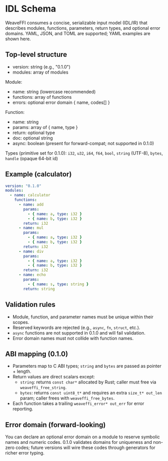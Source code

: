 # IDL Schema

WeaveFFI consumes a concise, serializable input model (IDL/IR) that describes modules,
functions, parameters, return types, and optional error domains. YAML, JSON, and TOML
are supported; YAML examples are shown here.

## Top-level structure

- version: string (e.g., "0.1.0")
- modules: array of modules

Module:
- name: string (lowercase recommended)
- functions: array of functions
- errors: optional error domain { name, codes[] }

Function:
- name: string
- params: array of { name, type }
- return: optional type
- doc: optional string
- async: boolean (present for forward-compat; not supported in 0.1.0)

Types (primitive set for 0.1.0): `i32`, `u32`, `i64`, `f64`, `bool`, `string` (UTF-8), `bytes`, `handle` (opaque 64-bit id)

## Example (calculator)

```yaml
version: "0.1.0"
modules:
  - name: calculator
    functions:
      - name: add
        params:
          - { name: a, type: i32 }
          - { name: b, type: i32 }
        return: i32
      - name: mul
        params:
          - { name: a, type: i32 }
          - { name: b, type: i32 }
        return: i32
      - name: div
        params:
          - { name: a, type: i32 }
          - { name: b, type: i32 }
        return: i32
      - name: echo
        params:
          - { name: s, type: string }
        return: string
```

## Validation rules

- Module, function, and parameter names must be unique within their scopes.
- Reserved keywords are rejected (e.g., `async`, `fn`, `struct`, etc.).
- `async` functions are not supported in 0.1.0 and will fail validation.
- Error domain names must not collide with function names.

## ABI mapping (0.1.0)

- Parameters map to C ABI types; `string` and `bytes` are passed as pointer + length.
- Return values are direct scalars except:
  - `string`: returns `const char*` allocated by Rust; caller must free via `weaveffi_free_string`.
  - `bytes`: returns `const uint8_t*` and requires an extra `size_t* out_len` param; caller frees with `weaveffi_free_bytes`.
- Each function takes a trailing `weaveffi_error* out_err` for error reporting.

## Error domain (forward-looking)

You can declare an optional error domain on a module to reserve symbolic names and numeric codes.
0.1.0 validates domains for uniqueness and non-zero codes; future versions will wire these codes
through generators for richer error typing.
